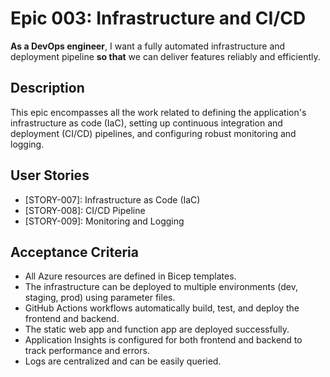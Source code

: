 # Epic 003: Infrastructure and CI/CD

**As a DevOps engineer**, I want a fully automated infrastructure and deployment pipeline **so that** we can deliver features reliably and efficiently.

## Description
This epic encompasses all the work related to defining the application's infrastructure as code (IaC), setting up continuous integration and deployment (CI/CD) pipelines, and configuring robust monitoring and logging.

## User Stories
- [STORY-007]: Infrastructure as Code (IaC)
- [STORY-008]: CI/CD Pipeline
- [STORY-009]: Monitoring and Logging

## Acceptance Criteria
- All Azure resources are defined in Bicep templates.
- The infrastructure can be deployed to multiple environments (dev, staging, prod) using parameter files.
- GitHub Actions workflows automatically build, test, and deploy the frontend and backend.
- The static web app and function app are deployed successfully.
- Application Insights is configured for both frontend and backend to track performance and errors.
- Logs are centralized and can be easily queried.
